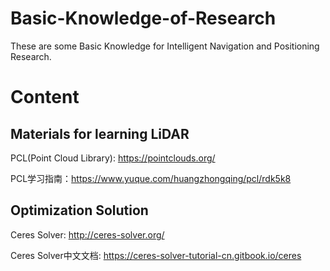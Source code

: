 # Basic-Knowledge-of-Research
These are some Basic Knowledge for Intelligent Navigation and Positioning Research.
# Content

## Materials for learning LiDAR
PCL(Point Cloud Library): https://pointclouds.org/

PCL学习指南：https://www.yuque.com/huangzhongqing/pcl/rdk5k8

## Optimization Solution
Ceres Solver: http://ceres-solver.org/

Ceres Solver中文文档: https://ceres-solver-tutorial-cn.gitbook.io/ceres
